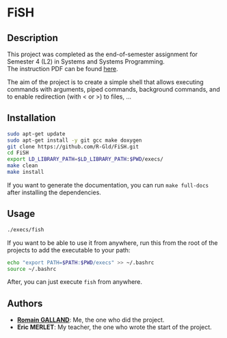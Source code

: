 # FiSH

## Description

This project was completed as the end-of-semester assignment for Semester 4 (L2) in Systems and Systems Programming. <br>
The instruction PDF can be found [here](https://github.com/R-Gld/FiSH/blob/master/projet-fish.pdf).

The aim of the project is to create a simple shell that allows executing commands with arguments, piped commands, background commands, and to enable redirection (with < or >) to files, ...

## Installation

```bash
sudo apt-get update
sudo apt-get install -y git gcc make doxygen 
git clone https://github.com/R-Gld/FiSH.git
cd FiSH
export LD_LIBRARY_PATH=$LD_LIBRARY_PATH:$PWD/execs/
make clean
make install
```

If you want to generate the documentation, you can run `make full-docs` after installing the dependencies.

## Usage

```bash
./execs/fish
```

If you want to be able to use it from anywhere, run this from the root of the projects to add the executable to your path:
```bash
echo "export PATH=$PATH:$PWD/execs" >> ~/.bashrc
source ~/.bashrc
```

After, you can just execute `fish` from anywhere.

## Authors

 - **[Romain GALLAND](https://github.com/R-Gld)**: Me, the one who did the project.
 - **Eric MERLET**: My teacher, the one who wrote the start of the project.